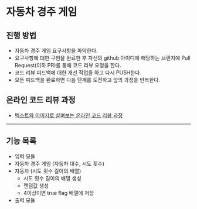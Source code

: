 # 자동차 경주 게임
## 진행 방법
* 자동차 경주 게임 요구사항을 파악한다.
* 요구사항에 대한 구현을 완료한 후 자신의 github 아이디에 해당하는 브랜치에 Pull Request(이하 PR)를 통해 코드 리뷰 요청을 한다.
* 코드 리뷰 피드백에 대한 개선 작업을 하고 다시 PUSH한다.
* 모든 피드백을 완료하면 다음 단계를 도전하고 앞의 과정을 반복한다.

## 온라인 코드 리뷰 과정
* [텍스트와 이미지로 살펴보는 온라인 코드 리뷰 과정](https://github.com/next-step/nextstep-docs/tree/master/codereview)

---
## 기능 목록
* 입력 모듈
* 자동차 경주 게임 (자동차 대수, 시도 횟수)
* 자동차 (시도 횟수 길이의 배열)
    - 시도 횟수 길이의 배열 생성
    - 랜덤값 생성
    - 4이상이면 true flag 배열에 저장
* 출력 모듈